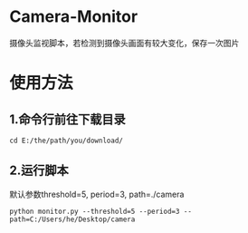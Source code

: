# Camera-Monitor
摄像头监视脚本，若检测到摄像头画面有较大变化，保存一次图片
# 使用方法
## 1.命令行前往下载目录  
```
cd E:/the/path/you/download/
```
## 2.运行脚本  
默认参数threshold=5, period=3, path=./camera
```
python monitor.py --threshold=5 --period=3 --path=C:/Users/he/Desktop/camera
```
